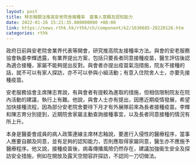 ```yaml
---
layout: post
title: 林志釉關注推高安老院舍接種率　當事人意願及認知能力
date: 2022-01-26 15:21:35.000000000 +08:00
link: https://news.rthk.hk/rthk/ch/component/k2/1630685-20220126.htm
categories: rthk
---
```


政府日前與安老院舍業界代表等開會，研究推高院友接種率方法。與會的安老服務協會執委李輝透露，有業界提出方案，包括只要長者同意接種疫苗，醫生評估後認為適合接種，家屬不能夠提出反對。與會者亦提出疫苗氣泡措施，院友不接種的話，就不可以有家人探訪，亦不可以參與小組活動；有意入住院舍人士，亦要先接種疫苗。

安老服務協會主席陳志育說，有與會者有提較為進取的措施，但相信限制院友在院內活動的建議，執行上有難。他說，與會人士亦有提出，因應近期疫情發展，希望加快接種流程，因為部分安老院舍要待下月才有外展隊前來為長者接種疫苗。李輝和陳志育分別提到，近期院舍家屬主動查詢接種事宜，以及長者同意接種的情況有所上升。

本身是醫委會成員的病人政策連線主席林志釉說，要進行入侵性的醫療程序，當事人應要自願及同意，並有足夠的認知能力，否則應取得家屬同意，醫生亦不應施予醫療程序。他又說，接種疫苗後，病毒傳播風險仍然存在，建議加強衞生安全及探訪安全措施，例如在開放及露天空間容許探訪，不認同一刀切做法。
